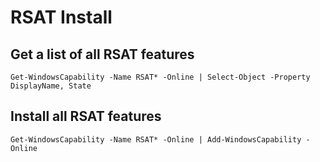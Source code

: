 # RSAT Install
## Get a list of all RSAT features 
`Get-WindowsCapability -Name RSAT* -Online | Select-Object -Property DisplayName, State`

## Install all RSAT features
`Get-WindowsCapability -Name RSAT* -Online | Add-WindowsCapability -Online`


